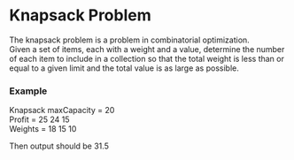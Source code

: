 # Knapsack Problem
The knapsack problem is a problem in combinatorial optimization.  
Given a set of items, each with a weight and a value, determine the number of each item to include in a collection so that the total weight is less than or equal to a given limit and the total value is as large as possible.

### Example

Knapsack maxCapacity = 20  
Profit = 25 24 15  
Weights = 18 15 10

Then output should be 31.5
